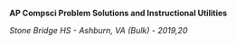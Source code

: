 **AP Compsci Problem Solutions and Instructional Utilities**  
  
*Stone Bridge HS - Ashburn, VA (Bulk) - 2019,20*  
 
